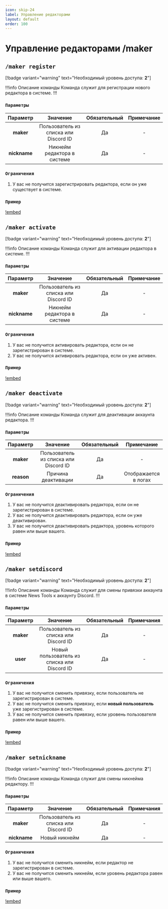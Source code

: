 ```yaml
---
icon: skip-24
label: Управление редакторами
layout: default
order: 100
---
```


# Управление редакторами /maker

## `/maker register`

[!badge variant="warning" text="Необходимый уровень доступа: **2**"]

!!!info Описание команды
Команда служит для регистрации нового редактора в системе.
!!!

### `Параметры`

|   Параметр   |                Значение               | Обязательный | Примечание |
|:------------:|:-------------------------------------:|:------------:|:----------:|
|   **maker**  | Пользователь из списка или Discord ID |      Да      |      -     |
| **nickname** |      Никнейм редактора в системе      |      Да      |      -     |

### `Ограничения`

1. У вас не получится зарегистрировать редактора, если он уже существует в системе.

### `Пример`

[!embed](/static/examples/maker-register.gif)


## `/maker activate`

[!badge variant="warning" text="Необходимый уровень доступа: **2**"]

!!!info Описание команды
Команда служит для активации редактора в системе.
!!!

### `Параметры`

|   Параметр   |                Значение               | Обязательный | Примечание |
|:------------:|:-------------------------------------:|:------------:|:----------:|
|   **maker**  | Пользователь из списка или Discord ID |      Да      |      -     |
| **nickname** |      Никнейм редактора в системе      |      Да      |      -     |

### `Ограничения`

1. У вас не получится активировать редактора, если он не зарегистрирован в системе.
2. У вас не получится активировать редактора, если он уже активен.

### `Пример`

[!embed](/static/examples/maker-activate.gif)


## `/maker deactivate`

[!badge variant="warning" text="Необходимый уровень доступа: **2**"]

!!!info Описание команды
Команда служит для деактивации аккаунта редактора.
!!!

### `Параметры`

|  Параметр  |                Значение               | Обязательный |      Примечание      |
|:----------:|:-------------------------------------:|:------------:|:--------------------:|
|  **maker** | Пользователь из списка или Discord ID |      Да      |           -          |
| **reason** |          Причина деактивации          |      Да      | Отображается в логах |

### `Ограничения`

1. У вас не получится деактивировать редактора, если он не зарегистрирован в системе.
2. У вас не получится деактивировать редактора, если он уже деактивирован.
3. У вас не получится деактивировать редактора, уровень которого равен или выше вашего.

### `Пример`

[!embed](/static/examples/maker-deactivate.gif)


## `/maker setdiscord`

[!badge variant="warning" text="Необходимый уровень доступа: **2**"]

!!!info Описание команды
Команда служит для смены привязки аккаунта в системе News Tools к аккаунту Discord.
!!!

### `Параметры`

|  Параметр |                   Значение                  | Обязательный | Примечания |
|:---------:|:-------------------------------------------:|:------------:|:----------:|
| **maker** |    Пользователь из списка или Discord ID    |      Да      |      -     |
|  **user** | Новый пользователь из списка или Discord ID |      Да      |      -     |

### `Ограничения`

1. У вас не получится сменить привязку, если пользователь не зарегистрирован в системе.
2. У вас не получится сменить привязку, если **новый пользователь** уже зарегистрирован в системе.
3. У вас не получится сменить привязку, если уровень пользователя равен или выше вашего.

### `Пример`

[!embed](/static/examples/maker-setdiscord.gif)


## `/maker setnickname`

[!badge variant="warning" text="Необходимый уровень доступа: **2**"]

!!!info Описание команды
Команда служит для смены никнейма редактору.
!!!

### `Параметры`

|   Параметр   |                Значение               | Обязательный | Примечания |
|:------------:|:-------------------------------------:|:------------:|:----------:|
|   **maker**  | Пользователь из списка или Discord ID |      Да      |      -     |
| **nickname** |             Новый никнейм             |      Да      |      -     |

### `Ограничения`

1. У вас не получится сменить никнейм, если редактор не зарегистрирован в системе.
2. У вас не получится сменить никнейм, если уровень редактора равен или выше вашего.

### `Пример`

[!embed](/static/examples/maker-setnickname.gif)